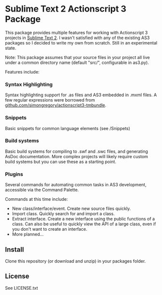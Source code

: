 # Sublime Text 2 Actionscript 3 Package #

This package provides multiple features for working with Actionscript 3 projects in [Sublime Text 2](http://www.sublimetext.com/).  I wasn't satisfied with any of the existing AS3 packages so I decided to write my own from scratch. Still in an experimental state.

Note: This package assumes that your source files in your project all live under a common directory name (default "src/", configurable in as3.py).

Features include:

### Syntax Highlighting ###

Syntax highlighting support for .as files and AS3 embedded in .mxml files.  A few regular expressions were borrowed from [github.com/simongregory/actionscript3-tmbundle](https://github.com/simongregory/actionscript3-tmbundle).

### Snippets ###

Basic snippets for common language elements (see /Snippets)

### Build systems ###

Basic build systems for compiling to .swf and .swc files, and generating AsDoc documentation.  More complex projects will likely require custom build systems but you can use these as a starting point.

### Plugins ###

Several commands for automating common tasks in AS3 development, accessible via the Command Palette.

Commands at this time include:

*	New class/interface/event.  Create new source files quickly.
*	Import class.  Quickly search for and import a class.
*	Extract interface.  Create a new interface using the public functions of a class.  Can also be useful to quickly view the API of a large class, even if you don't want to create an interface.
*	More planned...


## Install ##

Clone this repository (or download and unzip) in your packages folder.


## License ##

See LICENSE.txt
